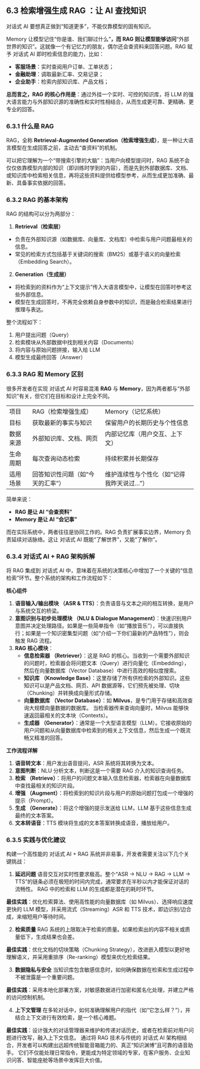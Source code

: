 ## 6.3 检索增强生成 RAG ：让 AI 查找知识
对话式 AI 要想真正做到“知道更多”，不能仅靠模型的固有知识。

Memory 让模型记住“你是谁、我们聊过什么”**，而 RAG 则让模型能够访问**“外部世界的知识”。这就像一个有记忆力的朋友，偶尔还会查资料来回答问题。RAG 赋予 对话式 AI 即时检索信息的能力，比如：

- **客服场景**：实时查阅用户订单、工单状态；
- **金融助理**：调取最新汇率、交易记录；
- **企业助手**：检索内部知识库、产品文档；

**总而言之，RAG 的核心作用是**：通过外挂一个实时、可控的知识库，将 LLM 的强大语言能力与外部知识源的准确性和实时性相结合，从而生成更可靠、更精确、更专业的回答。

### 6.3.1 什么是 RAG

RAG，全称 **Retrieval-Augmented Generation（检索增强生成）**，是一种让大语言模型在生成回答之前，主动去“查资料”的机制。

可以把它理解为一个“带搜索引擎的大脑”：当用户向模型提问时，RAG 系统不会仅仅依靠模型内部的知识（即训练时学到的内容），而是先到外部数据库、文档、或知识库中检索相关信息，再将这些资料提供给模型参考，从而生成更加准确、最新、具备事实依据的回答。

### 6.3.2 RAG 的基本架构
    

RAG 的结构可以分为两部分：

1. **Retrieval（检索层）**
- 负责在外部知识源（如数据库、向量库、文档库）中检索与用户问题最相关的信息。
- 常见的检索方式包括基于关键词的搜索（BM25）或基于语义的向量检索（Embedding Search）。

2. **Generation（生成层）**
- 将检索到的资料作为“上下文提示”传入大语言模型中，让模型在回答时参考这些外部信息。
- 模型在生成回答时，不再完全依赖自身参数中的知识，而是融合检索结果进行推理与表达。

整个流程如下：

1. 用户提出问题（Query）
2. 检索模块从外部数据中找到相关内容（Documents）
3. 将内容与原始问题拼接，输入给 LLM
4. 模型生成最终回答（Answer）

### 6.3.3 RAG 和 Memory 区别

很多开发者在实现 对话式 AI 时容易混淆 **RAG** 与 **Memory**，因为两者都与“外部知识”有关，但它们在目标和设计上完全不同。

|   |   |   |
|---|---|---|
|项目|RAG（检索增强生成）|Memory（记忆系统）|
|目标|获取最新的事实与知识|保留用户的长期历史与个性信息|
|数据来源|外部知识库、文档、网页|内部记忆库（用户交互、上下文）|
|生命周期|每次查询动态检索|持续积累并长期保存|
|适用场景|回答知识性问题（如“今天的汇率”）|维护连续性与个性化（如“记得我昨天说过…”）|

简单来说：

- **RAG 是让 AI “会查资料”**
- **Memory 是让 AI “会记事”**

而在实际系统中，两者往往是协同工作的。RAG 负责扩展事实边界，Memory 负责延续对话脉络。这让 对话式 AI 既能“了解世界”，又能“了解你”。

### 6.3.4 对话式 AI + RAG 架构拆解

将 RAG 集成到 对话式 AI 中，意味着在系统的决策核心中增加了一个关键的“信息检索”环节。整个系统的架构和工作流程如下：

**核心组件**

1. **语音输入/输出模块 （ASR & TTS）**：负责语音与文本之间的相互转换，是用户与系统交互的桥梁。
2. **意图识别与初步处理模块 （NLU & Dialogue Management）**：快速识别用户意图并决定处理路径。如果是一些简单指令（如“播放音乐”），可以直接执行；如果是一个知识密集型问题（如“介绍一下你们最新的产品特性”），则会触发 RAG 流程。
3. **RAG 核心模块**：
    -  **信息检索器 （Retriever）**：这是 RAG 的核心。当收到一个需要外部知识的问题时，检索器会将问题文本（Query）进行向量化（Embedding），然后在向量数据库（Vector Database）中进行高效的相似度搜索。
    -  **知识库 （Knowledge Base）**：这里存储了所有供检索的外部知识。这些知识可以是产品文档、网页、API 数据源等，它们预先被处理、切块（Chunking）并转换成向量形式存储。
    - **向量数据库 （Vector Database）**：如 **Milvus**，是专门用于存储和高效查询大规模向量数据的数据库。 当检索器传来查询向量时，Milvus 能够快速返回最相关的文本块（Contexts）。
    - **生成器 （Generator）**：通常是一个大型语言模型（LLM）。它接收原始的用户问题和从向量数据库中检索到的相关上下文信息，然后生成一个既流畅又精准的回答。


**工作流程详解**

1. **语音转文本**：用户发出语音提问，ASR 系统将其转换为文本。
2. **意图判断**：NLU 分析文本，判断这是一个需要 RAG 介入的知识查询任务。
3. **检索 （Retrieve）**：将用户的问题文本输入信息检索器，检索器在向量数据库中查找最相关的知识片段。
4. **增强 （Augment）**：将检索到的知识片段与用户的原始问题打包成一个增强的提示（Prompt）。
5. **生成 （Generate）**：将这个增强的提示发送给 LLM，LLM 基于这些信息生成最终的文本答案。
6. **文本转语音**：TTS 模块将生成的文本答案转换成语音，播放给用户。

### 6.3.5 实践与优化建议

构建一个高性能的 对话式 AI + RAG 系统并非易事，开发者需要关注以下几个关键挑战：

1. **延迟问题**
语音交互对实时性要求极高。整个“ASR -> NLU -> RAG -> LLM -> TTS”的链条必须在极短的时间内完成，通常要求在半秒以内才能保证对话的流畅性。 RAG 中的检索和 LLM 的生成都是潜在的耗时环节。

**最佳实践**：优化检索算法、使用高性能的向量数据库（如 Milvus）、选择响应速度更快的 LLM 模型，并采用流式（Streaming）ASR 和 TTS 技术，即边识别/边合成，来缩短用户等待时间。

2. **检索质量**
RAG 系统的上限取决于检索的质量。如果检索出的内容不相关或质量低下，生成结果也会差。

**最佳实践**：优化文档的切块策略（Chunking Strategy），改进嵌入模型以更好地理解语义，并采用重排序（Re-ranking）模型来优化检索结果。

3. **数据隐私与安全**
当知识库包含敏感信息时，如何确保数据在检索和生成过程中不被泄露是一个重要问题。

**最佳实践**：采用本地化部署方案，对敏感数据进行加密和匿名化处理，并建立严格的访问控制机制。

4. **上下文管理**
在多轮对话中，如何准确理解用户的指代（如“它怎么样？”），并结合上下文进行有效检索，是一个核心难题。

**最佳实践**：设计强大的对话管理器来维护和传递对话历史，或者在检索前对用户问题进行改写，融入上下文信息。
通过将 RAG 技术与传统的 对话式 AI 架构相结合，开发者可以构建出远超传统智能音箱能力的、真正“知识渊博”且可靠的语音助手。 它们不仅能处理日常指令，更能成为特定领域的专家，在客户服务、企业知识问答、智能座舱等场景中发挥巨大价值。